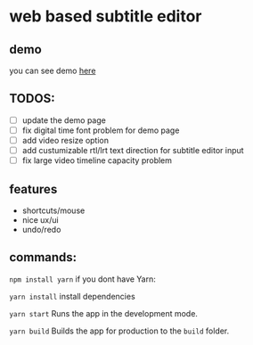 # web based subtitle editor


## demo
you can see demo [here](https://hamidb80.github.io/subtitle-edtior/)

## TODOS:
* [ ] update the demo page
* [ ] fix digital time font problem for demo page
* [ ] add video resize option
* [ ] add custumizable rtl/lrt text direction for subtitle editor input
* [ ] fix large video timeline capacity problem

## features
* shortcuts/mouse
* nice ux/ui
* undo/redo

## commands:
`npm install yarn`
if you dont have Yarn:

`yarn install`
install dependencies

`yarn start`
Runs the app in the development mode.

`yarn build`
Builds the app for production to the `build` folder.